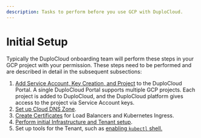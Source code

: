 ```yaml
---
description: Tasks to perform before you use GCP with DuploCloud.
---
```


# Initial Setup

Typically the DuploCloud onboarding team will perform these steps in your GCP project with your permission. These steps need to be performed and are described in detail in the subsequent subsections:&#x20;

1. [Add Service Account, Key Creation, and Project](service-account-setup.md) to the DuploCloud Portal. A single DuploCloud Portal supports multiple GCP projects. Each project is added to DuploCloud, and the DuploCloud platform gives access to the project via Service Account keys.
2. [Set up Cloud DNS Zone](route-53-hosted-zone.md).
3. [Create Certificates](certificates-for-load-balancer-and-ingress.md) for Load Balancers and Kubernetes Ingress.
4. [Perform initial Infrastructure and Tenant setup](initial-infrastructure-setup.md).
5. Set up tools for the Tenant, such as [enabling `kubectl` shell.](tools-tenant/enable-kubectl-shell.md)
